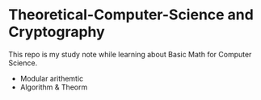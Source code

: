# Theoretical-Computer-Science and Cryptography
This repo is my study note while learning about Basic Math for Computer Science.

- Modular arithemtic
- Algorithm & Theorm

